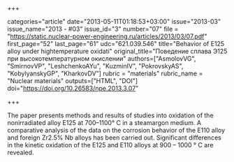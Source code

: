 +++

categories="article"
date="2013-05-11T01:18:53+03:00"
issue="2013-03"
issue_name="2013 - #03"
issue_id="3"
number="07"
file = "https://static.nuclear-power-engineering.ru/articles/2013/03/07.pdf"
first_page="52"
last_page="61"
udc="621.039.546"
title="Behavior of E125 alloy under hightemperature oxidati"
original_title="Поведение сплава Э125 при высокотемпературном окислении"
authors=["AsmolovVG", "SmirnovVP", "LeshchenkoAYu", "KuzminIV", "PokrovskyAS", "KobylyanskyGP", "KharkovDV"]
rubric = "materials"
rubric_name = "Nuclear materials"
outputs=["HTML", "DOI"]
doi="https://doi.org/10.26583/npe.2013.3.07"

+++

The paper presents methods and results of studies into oxidation of the nonirradiated alloy E125 at 700–1100° C in a steamargon medium. A comparative analysis of the data on the corrosion behavior of the E110 alloy and foreign Zr2.5% Nb alloys has been carried out. Significant differences in the kinetic oxidation of the E125 and E110 alloys at 900 – 1000 ° C are revealed.